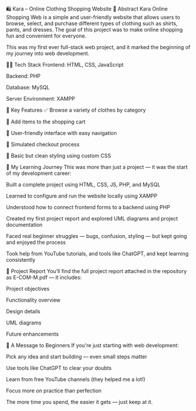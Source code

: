 🛍️ Kara – Online Clothing Shopping Website
📄 Abstract
Kara Online Shopping Web is a simple and user-friendly website that allows users to browse, select, and purchase different types of clothing such as shirts, pants, and dresses. The goal of this project was to make online shopping fun and convenient for everyone.

This was my first ever full-stack web project, and it marked the beginning of my journey into web development.

🧑‍💻 Tech Stack
Frontend: HTML, CSS, JavaScript

Backend: PHP

Database: MySQL

Server Environment: XAMPP

🌟 Key Features
✅ Browse a variety of clothes by category

🛒 Add items to the shopping cart

👤 User-friendly interface with easy navigation

💸 Simulated checkout process

🎨 Basic but clean styling using custom CSS

📘 My Learning Journey
This was more than just a project — it was the start of my development career:

Built a complete project using HTML, CSS, JS, PHP, and MySQL

Learned to configure and run the website locally using XAMPP

Understood how to connect frontend forms to a backend using PHP

Created my first project report and explored UML diagrams and project documentation

Faced real beginner struggles — bugs, confusion, styling — but kept going and enjoyed the process

Took help from YouTube tutorials, and tools like ChatGPT, and kept learning consistently

📎 Project Report
You’ll find the full project report attached in the repository as E-COM-M.pdf — it includes:

Project objectives

Functionality overview

Design details

UML diagrams

Future enhancements

🙌 A Message to Beginners
If you're just starting with web development:

Pick any idea and start building — even small steps matter

Use tools like ChatGPT to clear your doubts

Learn from free YouTube channels (they helped me a lot!)

Focus more on practice than perfection

The more time you spend, the easier it gets — just keep at it.

